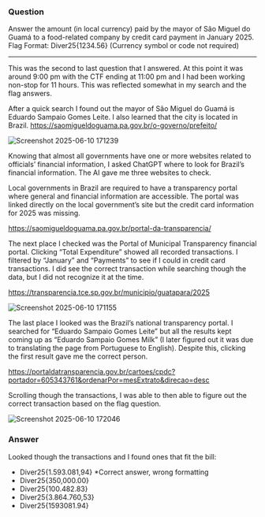 ### Question
Answer the amount (in local currency) paid by the mayor of São Miguel do Guamá to a food-related company by credit card payment in January 2025.
Flag Format: Diver25{1234.56} (Currency symbol or code not required)

--------------------------------------------------

This was the second to last question that I answered. At this point it was around 9:00 pm with the CTF ending at 11:00 pm and I had been working non-stop for 11 hours. This was reflected somewhat in my search and the flag answers.

After a quick search I found out the mayor of São Miguel do Guamá is Eduardo Sampaio Gomes Leite. I also learned that the city is located in Brazil.
https://saomigueldoguama.pa.gov.br/o-governo/prefeito/

![Screenshot 2025-06-10 171239](https://github.com/user-attachments/assets/ab3e7b9c-0e9e-480f-9b7b-fab488a2adf5)

Knowing that almost all governments have one or more websites related to officials’ financial information, I asked ChatGPT where to look for Brazil’s financial information. The AI gave me three websites to check.

Local governments in Brazil are required to have a transparency portal where general and financial information are accessible. The portal was linked directly on the local government’s site but the credit card information for 2025 was missing.

https://saomigueldoguama.pa.gov.br/portal-da-transparencia/

The next place I checked was the Portal of Municipal Transparency financial portal. Clicking “Total Expenditure” showed all recorded transactions. I filtered by “January” and “Payments” to see if I could in credit card transactions. I did see the correct transaction while searching though the data, but I did not recognize it at the time.

https://transparencia.tce.sp.gov.br/municipio/guatapara/2025

![Screenshot 2025-06-10 171155](https://github.com/user-attachments/assets/f5b665c6-71e1-49a7-a710-c0082ffd9c5b)

The last place I looked was the Brazil’s national transparency portal. I searched for “Eduardo Sampaio Gomes Leite” but all the results kept coming up as “Eduardo Sampaio Gomes Milk” (I later figured out it was due to translating the page from Portuguese to English). Despite this, clicking the first result gave me the correct person. 

https://portaldatransparencia.gov.br/cartoes/cpdc?portador=605343761&ordenarPor=mesExtrato&direcao=desc

Scrolling though the transactions, I was able to then able to figure out the correct transaction based on the flag question.

![Screenshot 2025-06-10 172046](https://github.com/user-attachments/assets/f0e4d113-1b2c-498f-86b1-161d93f32de4)

### Answer
Looked though the transactions and I found ones that fit the bill:
- Diver25{1.593.081,94} *Correct answer, wrong formatting
- Diver25{350,000.00}
- Diver25{100.482.83}
- Diver25{3.864.760,53}
- Diver25{1593081.94} 
